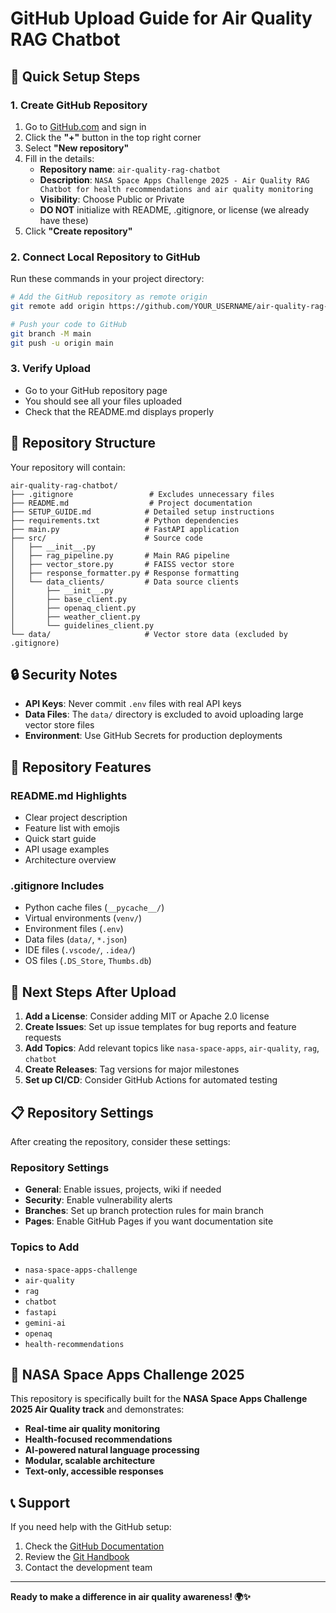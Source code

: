 # GitHub Upload Guide for Air Quality RAG Chatbot

## 🚀 Quick Setup Steps

### 1. Create GitHub Repository
1. Go to [GitHub.com](https://github.com) and sign in
2. Click the **"+"** button in the top right corner
3. Select **"New repository"**
4. Fill in the details:
   - **Repository name**: `air-quality-rag-chatbot`
   - **Description**: `NASA Space Apps Challenge 2025 - Air Quality RAG Chatbot for health recommendations and air quality monitoring`
   - **Visibility**: Choose Public or Private
   - **DO NOT** initialize with README, .gitignore, or license (we already have these)
5. Click **"Create repository"**

### 2. Connect Local Repository to GitHub
Run these commands in your project directory:

```bash
# Add the GitHub repository as remote origin
git remote add origin https://github.com/YOUR_USERNAME/air-quality-rag-chatbot.git

# Push your code to GitHub
git branch -M main
git push -u origin main
```

### 3. Verify Upload
- Go to your GitHub repository page
- You should see all your files uploaded
- Check that the README.md displays properly

## 📁 Repository Structure

Your repository will contain:
```
air-quality-rag-chatbot/
├── .gitignore                 # Excludes unnecessary files
├── README.md                  # Project documentation
├── SETUP_GUIDE.md            # Detailed setup instructions
├── requirements.txt          # Python dependencies
├── main.py                   # FastAPI application
├── src/                      # Source code
│   ├── __init__.py
│   ├── rag_pipeline.py       # Main RAG pipeline
│   ├── vector_store.py       # FAISS vector store
│   ├── response_formatter.py # Response formatting
│   └── data_clients/         # Data source clients
│       ├── __init__.py
│       ├── base_client.py
│       ├── openaq_client.py
│       ├── weather_client.py
│       └── guidelines_client.py
└── data/                     # Vector store data (excluded by .gitignore)
```

## 🔒 Security Notes

- **API Keys**: Never commit `.env` files with real API keys
- **Data Files**: The `data/` directory is excluded to avoid uploading large vector store files
- **Environment**: Use GitHub Secrets for production deployments

## 🌟 Repository Features

### README.md Highlights
- Clear project description
- Feature list with emojis
- Quick start guide
- API usage examples
- Architecture overview

### .gitignore Includes
- Python cache files (`__pycache__/`)
- Virtual environments (`venv/`)
- Environment files (`.env`)
- Data files (`data/`, `*.json`)
- IDE files (`.vscode/`, `.idea/`)
- OS files (`.DS_Store`, `Thumbs.db`)

## 🚀 Next Steps After Upload

1. **Add a License**: Consider adding MIT or Apache 2.0 license
2. **Create Issues**: Set up issue templates for bug reports and feature requests
3. **Add Topics**: Add relevant topics like `nasa-space-apps`, `air-quality`, `rag`, `chatbot`
4. **Create Releases**: Tag versions for major milestones
5. **Set up CI/CD**: Consider GitHub Actions for automated testing

## 📋 Repository Settings

After creating the repository, consider these settings:

### Repository Settings
- **General**: Enable issues, projects, wiki if needed
- **Security**: Enable vulnerability alerts
- **Branches**: Set up branch protection rules for main branch
- **Pages**: Enable GitHub Pages if you want documentation site

### Topics to Add
- `nasa-space-apps-challenge`
- `air-quality`
- `rag`
- `chatbot`
- `fastapi`
- `gemini-ai`
- `openaq`
- `health-recommendations`

## 🎯 NASA Space Apps Challenge 2025

This repository is specifically built for the **NASA Space Apps Challenge 2025 Air Quality track** and demonstrates:

- **Real-time air quality monitoring**
- **Health-focused recommendations**
- **AI-powered natural language processing**
- **Modular, scalable architecture**
- **Text-only, accessible responses**

## 📞 Support

If you need help with the GitHub setup:
1. Check the [GitHub Documentation](https://docs.github.com/)
2. Review the [Git Handbook](https://git-scm.com/book)
3. Contact the development team

---

**Ready to make a difference in air quality awareness! 🌍✨**
